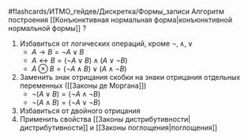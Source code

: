 #flashcards/ИТМО_гейдев/Дискретка/Формы_записи
Алгоритм построения [[Конъюнктивная нормальная форма|конъюнктивной нормальной формы]]
?
1. Избавиться от логических операций, кроме $\lnot, \wedge, \vee$
	- $A \to B = \lnot A \vee B$
	- $A \leftrightarrow B = (\lnot A \vee B) \wedge (A \vee \lnot B)$
	- $A \otimes B = (\lnot A \wedge B) \vee (A \wedge \lnot B)$
2. Заменить знак отрицания скобки на знаки отрицания отдельных переменных ([[Законы де Моргана]])
	- $\lnot (A \vee B) = (\lnot A \wedge \lnot B)$
	- $\lnot (A \wedge B) = (\lnot A \vee \lnot B)$
3. Избавиться от двойного отрицания
4. Применить свойства [[Законы дистрибутивности|дистрибутивности]] и [[Законы поглощения|поглощения]]
